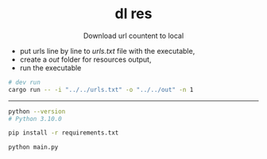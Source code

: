 <div align="center">
  <h1>dl res</h1>
  <p>Download url countent to local</p>
</div>

- put urls line by line to _urls.txt_ file with the executable,
- create a _out_ folder for resources output,
- run the executable

```bash
# dev run
cargo run -- -i "../../urls.txt" -o "../../out" -n 1
```

---

```bash
python --version
# Python 3.10.0
```

```bash
pip install -r requirements.txt
```

```bash
python main.py
```
